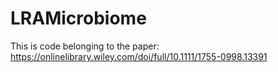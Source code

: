 
# LRAMicrobiome

This is code belonging to the paper:
https://onlinelibrary.wiley.com/doi/full/10.1111/1755-0998.13391

